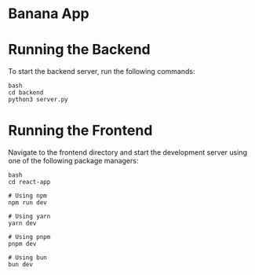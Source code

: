 # Banana App

# Running the Backend
To start the backend server, run the following commands:

```
bash
cd backend
python3 server.py 
```
# Running the Frontend
Navigate to the frontend directory and start the development server using one of the following package managers:

```
bash
cd react-app

# Using npm
npm run dev 

# Using yarn
yarn dev

# Using pnpm
pnpm dev

# Using bun
bun dev
